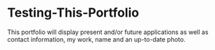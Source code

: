 # Testing-This-Portfolio
This portfolio will display present and/or future applications as well as contact information, my work, name and an up-to-date photo.
